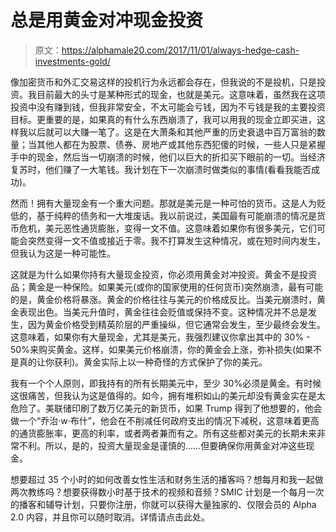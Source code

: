 # 总是用黄金对冲现金投资

> 原文：<https://alphamale20.com/2017/11/01/always-hedge-cash-investments-gold/>

像加密货币和外汇交易这样的投机行为永远都会存在，但我说的不是投机，只是投资。我目前最大的头寸是某种形式的现金，也就是美元。这意味着，虽然我在这项投资中没有赚到钱，但我非常安全，不太可能会亏钱，因为不亏钱是我的主要投资目标。更重要的是，如果真的有什么东西崩溃了，我可以用我的现金立即买进，这样我以后就可以大赚一笔了。这是在大萧条和其他严重的历史衰退中百万富翁的数量；当其他人都在为股票、债券、房地产或其他东西犯傻的时候，一些人只是紧握手中的现金，然后当一切崩溃的时候，他们以巨大的折扣买下眼前的一切。当经济复苏时，他们赚了一大笔钱。我计划在下一次崩溃时做类似的事情(看看我能否成功)。

然而！拥有大量现金有一个重大问题。那就是美元是一种可怕的货币。这是人为贬低的，基于纯粹的债务和一大堆废话。我以前说过，美国最有可能崩溃的情况是货币危机，美元恶性通货膨胀，变得一文不值。这意味着如果你有很多美元，它们可能会突然变得一文不值或接近于零。我不打算发生这种情况，或在短时间内发生，但我认为这是一种可能性。

这就是为什么如果你持有大量现金投资，你必须用黄金对冲投资。黄金不是投资品；黄金是一种保险。如果美元(或你的国家使用的任何货币)突然崩溃，最有可能的是，黄金价格将暴涨。黄金的价格往往与美元的价格成反比。当美元崩溃时，黄金表现出色。当美元升值时，黄金往往会贬值或保持不变。这种情况并不总是发生，因为黄金价格受到精英阶层的严重操纵，但它通常会发生，至少最终会发生。这意味着，如果你有大量现金，尤其是美元，我强烈建议你拿出其中的 30% - 50%来购买黄金。这样，如果美元价格崩溃，你的黄金会上涨，弥补损失(如果不是真的让你获利)。黄金实际上以一种奇怪的方式保护了你的美元。

我有一个个人原则，即我持有的所有长期美元中，至少 30%必须是黄金。有时候这很痛苦，但我认为这是值得的。如今，拥有堆积如山的美元却没有黄金实在是太危险了。美联储印刷了数万亿美元的新货币，如果 Trump 得到了他想要的，他会做一个“乔治·w·布什”，他会在不削减任何政府支出的情况下减税，这意味着更高的通货膨胀率，更高的利率，或者两者兼而有之。所有这些都对美元的长期未来非常不利。所以，是的，投资大量现金是谨慎的……但要确保你用黄金对冲这些现金。

想要超过 35 个小时的如何改善女性生活和财务生活的播客吗？想每月和我一起做两次教练吗？想要获得数小时基于技术的视频和音频？SMIC 计划是一个每月一次的播客和辅导计划，只要你注册，你就可以获得大量独家的、仅限会员的 Alpha 2.0 内容，并且你可以随时取消。详情请点击此处。